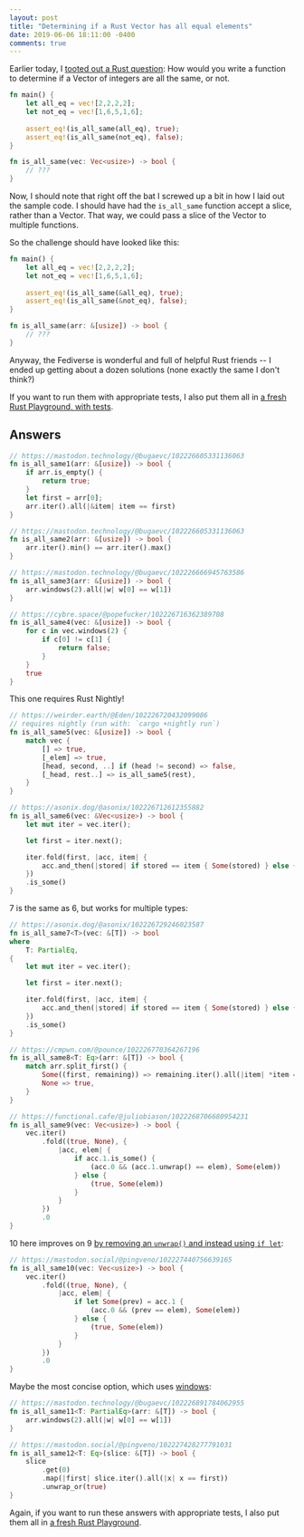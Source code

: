 ```yaml
---
layout: post
title: "Determining if a Rust Vector has all equal elements"
date: 2019-06-06 18:11:00 -0400
comments: true
---
```


Earlier today, I [tooted out a Rust question](https://octodon.social/@schlink/102226540877408178): How would you write a function to determine if a Vector of integers are all the same, or not. 

```rust
fn main() {
    let all_eq = vec![2,2,2,2];
    let not_eq = vec![1,6,5,1,6];
    
    assert_eq!(is_all_same(all_eq), true);
    assert_eq!(is_all_same(not_eq), false);
}

fn is_all_same(vec: Vec<usize>) -> bool {
    // ???
}
```

Now, I should note that right off the bat I screwed up a bit in how I laid out the sample code. I should have had the `is_all_same` function accept a slice, rather than a Vector. That way, we could pass a slice of the Vector to multiple functions.

So the challenge should have looked like this:

```rust
fn main() {
    let all_eq = vec![2,2,2,2];
    let not_eq = vec![1,6,5,1,6];
    
    assert_eq!(is_all_same(&all_eq), true);
    assert_eq!(is_all_same(&not_eq), false);
}

fn is_all_same(arr: &[usize]) -> bool {
    // ???
}
```

Anyway, the Fediverse is wonderful and full of helpful Rust friends -- I ended up getting about a dozen solutions (none exactly the same I don't think?)

If you want to run them with appropriate tests, I also put them all in [a fresh Rust Playground, with tests](https://play.rust-lang.org/?version=nightly&mode=debug&edition=2018&gist=57c76200984607a01f4de5e06557759d).

## Answers

```rust
// https://mastodon.technology/@bugaevc/102226605331136063
fn is_all_same1(arr: &[usize]) -> bool {
    if arr.is_empty() {
        return true;
    }
    let first = arr[0];
    arr.iter().all(|&item| item == first)
}

// https://mastodon.technology/@bugaevc/102226605331136063
fn is_all_same2(arr: &[usize]) -> bool {
    arr.iter().min() == arr.iter().max()
}
```

```rust
// https://mastodon.technology/@bugaevc/102226666945763586
fn is_all_same3(arr: &[usize]) -> bool {
    arr.windows(2).all(|w| w[0] == w[1])
}
```

```rust
// https://cybre.space/@popefucker/102226716362389708
fn is_all_same4(vec: &[usize]) -> bool {
    for c in vec.windows(2) {
        if c[0] != c[1] {
            return false;
        }
    }
    true
}
```

This one requires Rust Nightly! 

```rust
// https://weirder.earth/@Eden/102226720432099086
// requires nightly (run with: `cargo +nightly run`)
fn is_all_same5(vec: &[usize]) -> bool {
    match vec {
        [] => true,
        [_elem] => true,
        [head, second, ..] if (head != second) => false,
        [_head, rest..] => is_all_same5(rest),
    }
}
```

```rust
// https://asonix.dog/@asonix/102226712612355882
fn is_all_same6(vec: &Vec<usize>) -> bool {
    let mut iter = vec.iter();

    let first = iter.next();

    iter.fold(first, |acc, item| {
        acc.and_then(|stored| if stored == item { Some(stored) } else { None })
    })
    .is_some()
}
```

7 is the same as 6, but works for multiple types:

```rust
// https://asonix.dog/@asonix/102226729246023587
fn is_all_same7<T>(vec: &[T]) -> bool
where
    T: PartialEq,
{
    let mut iter = vec.iter();

    let first = iter.next();

    iter.fold(first, |acc, item| {
        acc.and_then(|stored| if stored == item { Some(stored) } else { None })
    })
    .is_some()
}
```

```rust
// https://cmpwn.com/@pounce/102226770364267196
fn is_all_same8<T: Eq>(arr: &[T]) -> bool {
    match arr.split_first() {
        Some((first, remaining)) => remaining.iter().all(|item| *item == *first),
        None => true,
    }
}
```

```rust
// https://functional.cafe/@juliobiason/1022268706680954231
fn is_all_same9(vec: Vec<usize>) -> bool {
    vec.iter()
        .fold((true, None), {
            |acc, elem| {
                if acc.1.is_some() {
                    (acc.0 && (acc.1.unwrap() == elem), Some(elem))
                } else {
                    (true, Some(elem))
                }
            }
        })
        .0
}
```

10 here improves on 9 [by removing an `unwrap()` and instead using `if let`](https://mastodon.social/@pingveno/102227440756639165):

```rust
// https://mastodon.social/@pingveno/102227440756639165
fn is_all_same10(vec: Vec<usize>) -> bool {
    vec.iter()
        .fold((true, None), {
            |acc, elem| {
                if let Some(prev) = acc.1 {
                    (acc.0 && (prev == elem), Some(elem))
                } else {
                    (true, Some(elem))
                }
            }
        })
        .0
}
```

Maybe the most concise option, which uses [windows](https://doc.rust-lang.org/std/slice/struct.Windows.html):

```rust
// https://mastodon.technology/@bugaevc/102226891784062955
fn is_all_same11<T: PartialEq>(arr: &[T]) -> bool {
    arr.windows(2).all(|w| w[0] == w[1])
}
```

```rust
// https://mastodon.social/@pingveno/102227428277791031
fn is_all_same12<T: Eq>(slice: &[T]) -> bool {
    slice
        .get(0)
        .map(|first| slice.iter().all(|x| x == first))
        .unwrap_or(true)
}
```

Again, if you want to run these answers with appropriate tests, I also put them all in [a fresh Rust Playground](https://play.rust-lang.org/?version=nightly&mode=debug&edition=2018&gist=57c76200984607a01f4de5e06557759d).
